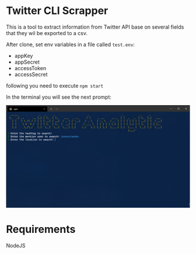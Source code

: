 # Twitter CLI Scrapper

This is a tool to extract information from Twitter API base on several fields that they wil be exported to a csv.

After clone, set env variables in a file called `test.env`:

- appKey
- appSecret
- accessToken
- accessSecret

following you need to execute `npm start`

In the terminal you will see the next prompt:

![CLI Scrapper](https://raw.githubusercontent.com/josevelasdev/cli_twitter_scrapper/main/assets/Capture.PNG)

# Requirements

NodeJS
